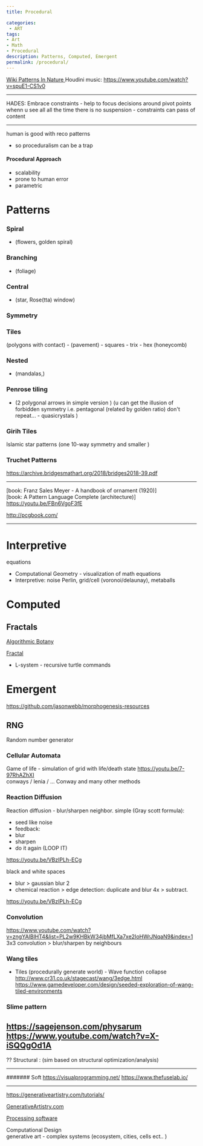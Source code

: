 ```yaml
---
title: Procedural

categories:
 - ART
tags:
- Art
- Math
- Procedural
description: Patterns, Computed, Emergent
permalink: /procedural/
---
```


[Wiki Patterns In Nature ](https://en.wikipedia.org/wiki/Patterns_in_nature)
Houdini music:
https://www.youtube.com/watch?v=spuE1-CS1v0

----

HADES:
Embrace constraints - help to focus decisions around pivot points
whenn u see all all the time there is no suspension - constraints can pass of content


-----


human is good with reco patterns
- so proceduralism can be a trap



#### Procedural Approach
- scalability
- prone to human error
- parametric



# Patterns



### Spiral
- (flowers, golden spiral)

### Branching
- (foliage)

### Central
- (star,  Rose(tta) window)

### Symmetry

### Tiles
 (polygons with contact) -  (pavement)
    - squares
    - trix
    - hex (honeycomb)

### Nested
- (mandalas,)

### Penrose tiling
 - (2 polygonal arrows in simple version ) (u can get the illusion of forbidden symmetry i.e. pentagonal (related by golden ratio) don't repeat... - quasicrystals )

###  Girih Tiles
Islamic star patterns (one 10-way symmetry and smaller )

### Truchet Patterns
https://archive.bridgesmathart.org/2018/bridges2018-39.pdf

-----------

[book: Franz Sales Meyer - A handbook of ornament (1920)]  
[book: A Pattern Language Complete (architecture)]
https://youtu.be/FBn6VgoF3fE  

http://pcgbook.com/


---


# Interpretive

equations
- Computational Geometry - visualization of math equations
- Interpretive: noise Perlin, grid/cell (voronoi/delaunay), metaballs


# Computed

## Fractals

[Algorithmic Botany](http://algorithmicbotany.org/papers/)

[Fractal](/fractals/)


- L-system - recursive turtle commands



# Emergent

https://github.com/jasonwebb/morphogenesis-resources

##  RNG
Random number generator




### Cellular Automata
Game of life - simulation of grid with life/death state
https://youtu.be/7-97RhAZhXI   
conways / lenia /
...
Conway and many other methods

### Reaction Diffusion
Reaction diffusion - blur/sharpen neighbor.
simple (Gray scott formula):
- seed like noise
- feedback:
- blur
- sharpen
- do it again (LOOP IT)

https://youtu.be/VBzIPLh-ECg


black and white spaces
- blur > gaussian blur 2
- chemical reaction > edge detection:  duplicate and blur 4x > subtract.

https://youtu.be/VBzIPLh-ECg

### Convolution
https://www.youtube.com/watch?v=zngYAIBlHT4&list=PL2w9KHBkW34jbMfLXa7xe2IoHWrJNqaN9&index=1
3x3 convolution > blur/sharpen by neighbours   


### Wang tiles
- Tiles (procedurally generate world) - Wave function collapse
http://www.cr31.co.uk/stagecast/wang/3edge.html   
https://www.gamedeveloper.com/design/seeded-exploration-of-wang-tiled-environments   

### Slime pattern
https://sagejenson.com/physarum
https://www.youtube.com/watch?v=X-iSQQgOd1A
---


?? Structural : (sim based on structural optimization/analysis)

------      

####### Soft
https://visualprogramming.net/
https://www.thefuselab.io/


----



https://generativeartistry.com/tutorials/

[GenerativeArtistry.com](https://generativeartistry.com/tutorials/)


[Processing software](https://bleuje.github.io/tutorials/)

Computational Design    
generative art -  complex systems (ecosystem, cities, cells ect.. )  
